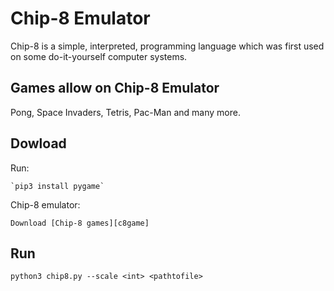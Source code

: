 # Chip-8 Emulator

Chip-8 is a simple, interpreted, programming language which was first used on
some do-it-yourself computer systems.

## Games allow on Chip-8 Emulator

Pong, Space Invaders, Tetris, Pac-Man and many more.

## Dowload

Run:

	`pip3 install pygame`

Chip-8 emulator:

	Download [Chip-8 games][c8game]

## Run

  `python3 chip8.py --scale <int> <pathtofile>`

[c8game]: https://www.zophar.net/pdroms/chip8/chip-8-games-pack.html
